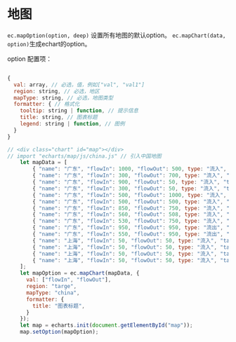 # 地图

`ec.mapOption(option, deep)` 设置所有地图的默认option。 `ec.mapChart(data, option)`生成echart的option。

option 配置项：
```js

{
  val: array, // 必选，值，例如["val", "val1"]
  region: string, // 必选，地区
  mapType: string, // 必选，地图类型
  formatter: { // 格式化
    tooltip: string | function, // 提示信息
    title: string, // 图表标题
    legend: string | function, // 图例
  }
}

```


```js
// <div class="chart" id="map"></div>
// import "echarts/map/js/china.js" // 引入中国地图
    let mapData = [
        { "name": "广东", "flowIn": 1000, "flowOut": 500, type: "流入", "targe": "四川" },
        { "name": "广东", "flowIn": 300, "flowOut": 700, type: "流入", "targe": "西藏" },
        { "name": "广东", "flowIn": 900, "flowOut": 50, type: "流入", "targe": "广西" },
        { "name": "广东", "flowIn": 300, "flowOut": 50, type: "流入", "targe": "青海" },
        { "name": "广东", "flowIn": 500, "flowOut": 1000, type: "流入", "targe": "甘肃" },
        { "name": "广东", "flowIn": 500, "flowOut": 500, type: "流入", "targe": "陕西" },
        { "name": "广东", "flowIn": 850, "flowOut": 750, type: "流入", "targe": "河北" },
        { "name": "广东", "flowIn": 560, "flowOut": 508, type: "流入", "targe": "北京" },
        { "name": "广东", "flowIn": 530, "flowOut": 750, type: "流入", "targe": "河南" },
        { "name": "广东", "flowIn": 950, "flowOut": 950, type: "流出", "targe": "海南" },
        { "name": "广东", "flowIn": 550, "flowOut": 950, type: "流出", "targe": "云南" },
        { "name": "上海", "flowIn": 50, "flowOut": 50, type: "流入", "targe": "北京" },
        { "name": "上海", "flowIn": 50, "flowOut": 50, type: "流入", "targe": "北海" },
        { "name": "上海", "flowIn": 50, "flowOut": 50, type: "流入", "targe": "海口" },
        { "name": "上海", "flowIn": 50, "flowOut": 50, type: "流入", "targe": "昆明" }
    ];
    let mapOption = ec.mapChart(mapData, {
      val: ["flowIn", "flowOut"],
      region: "targe",
      mapType: "china",
      formatter: {
        title: "图表标题",
      }
    });
    let map = echarts.init(document.getElementById("map"));
    map.setOption(mapOption);

```

<div class="chart" id="map"></div>

<script>
import echarts from "echarts";
import "echarts/map/js/china.js"//引入中国地图
export default {
  mounted () {
    let ec = this.$ec
    // import "echarts/map/js/china.js" // 引入中国地图
    let mapData = [
        { "name": "广东", "flowIn": 1000, "flowOut": 500, type: "流入", "targe": "四川" },
        { "name": "广东", "flowIn": 300, "flowOut": 700, type: "流入", "targe": "西藏" },
        { "name": "广东", "flowIn": 900, "flowOut": 50, type: "流入", "targe": "广西" },
        { "name": "广东", "flowIn": 300, "flowOut": 50, type: "流入", "targe": "青海" },
        { "name": "广东", "flowIn": 500, "flowOut": 1000, type: "流入", "targe": "甘肃" },
        { "name": "广东", "flowIn": 500, "flowOut": 500, type: "流入", "targe": "陕西" },
        { "name": "广东", "flowIn": 850, "flowOut": 750, type: "流入", "targe": "河北" },
        { "name": "广东", "flowIn": 560, "flowOut": 508, type: "流入", "targe": "北京" },
        { "name": "广东", "flowIn": 530, "flowOut": 750, type: "流入", "targe": "河南" },
        { "name": "广东", "flowIn": 950, "flowOut": 950, type: "流出", "targe": "海南" },
        { "name": "广东", "flowIn": 550, "flowOut": 950, type: "流出", "targe": "云南" },
        { "name": "上海", "flowIn": 50, "flowOut": 50, type: "流入", "targe": "北京" },
        { "name": "上海", "flowIn": 50, "flowOut": 50, type: "流入", "targe": "北海" },
        { "name": "上海", "flowIn": 50, "flowOut": 50, type: "流入", "targe": "海口" },
        { "name": "上海", "flowIn": 50, "flowOut": 50, type: "流入", "targe": "昆明" }
    ];
    let mapOption = ec.mapChart(mapData, {
      val: ["flowIn", "flowOut"],
      region: "targe",
      mapType: "china",
      formatter: {
        title: "图表标题",
      }
    });
    let map = echarts.init(document.getElementById("map"));
    map.setOption(mapOption);
  }
}
</script>

<style>
.chart {
  width: 90%;
  height: 400px;
}
</style>